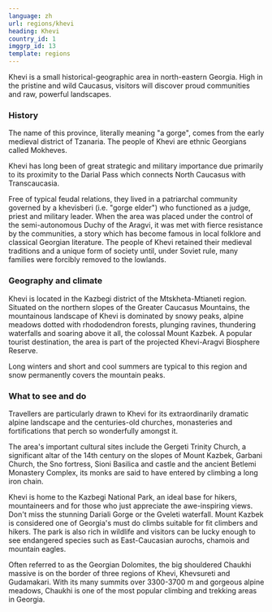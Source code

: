 ```yaml
---
language: zh
url: regions/khevi
heading: Khevi
country_id: 1
imggrp_id: 13
template: regions
---
```

<div class="row content-row"><!-- 1196 (1)-->

</div>

<div class="row content-row"><!-- 1197 (2)-->
<div class="col-xs-12"><!-- 1591 -->

Khevi is a small historical\-geographic area in north\-eastern Georgia. High in the
pristine and wild Caucasus, visitors will discover proud communities and raw, powerful
landscapes.

</div>

</div>

<div class="row content-row"><!-- 1198 (4)-->
<div class="col-xs-12 col-sm-6 col-md-6"><!-- 1592 -->

### History


The name of this province, literally meaning "a gorge", comes from the early medieval
district of Tzanaria. The people of Khevi are ethnic Georgians called Mokheves.

Khevi has long been of great strategic and military importance due primarily to its
proximity to the Darial Pass which connects North Caucasus with Transcaucasia.

Free of typical feudal relations, they lived in a patriarchal community governed
by a khevisberi (i.e. "gorge elder") who functioned as a judge, priest and military
leader. When the area was placed under the control of the semi\-autonomous Duchy
of the Aragvi, it was met with fierce resistance by the communities, a story which
has become famous in local folklore and classical Georgian literature. The people
of Khevi retained their medieval traditions and a unique form of society until,
under Soviet rule, many families were forcibly removed to the lowlands.

### Geography and climate


Khevi is located in the Kazbegi district of the Mtskheta\-Mtianeti region. Situated
on the northern slopes of the Greater Caucasus Mountains, the mountainous landscape
of Khevi is dominated by snowy peaks, alpine meadows dotted with rhododendron forests,
plunging ravines, thundering waterfalls and soaring above it all, the colossal Mount
Kazbek. A popular tourist destination, the area is part of the projected Khevi\-Aragvi
Biosphere Reserve.

Long winters and short and cool summers are typical to this region and snow permanently
covers the mountain peaks.

</div>

<div class="col-xs-12 col-sm-6 col-md-6"><!-- 1593 -->

### What to see and do


Travellers are particularly drawn to Khevi for its extraordinarily dramatic alpine
landscape and the centuries\-old churches, monasteries and fortifications that perch
so wonderfully amongst it.

The area's important cultural sites include the Gergeti Trinity Church, a significant
altar of the 14th century on the slopes of Mount Kazbek, Garbani Church, the Sno
fortress, Sioni Basilica and castle and the ancient Betlemi Monastery Complex, its
monks are said to have entered by climbing a long iron chain.

Khevi is home to the Kazbegi National Park, an ideal base for hikers, mountaineers
and for those who just appreciate the awe\-inspiring views. Don't miss the stunning
Dariali Gorge or the Gveleti waterfall. Mount Kazbek is considered one of Georgia's
must do climbs suitable for fit climbers and hikers. The park is also rich in wildlife
and visitors can be lucky enough to see endangered species such as East\-Caucasian
aurochs, chamois and mountain eagles.

Often referred to as the Georgian Dolomites, the big shouldered Chaukhi massive is
on the border of three regions of Khevi, Khevsureti and Gudamakari. With its many
summits over 3300\-3700 m and gorgeous alpine meadows, Chaukhi is one of the most
popular climbing and trekking areas in Georgia.

</div>

</div>
